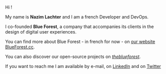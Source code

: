 Hi !

My name is **Nazim Lachter** and I am a french Developer and DevOps.

I co-founded **Blue Forest**, a company that accompanies its clients in the design of digital user experiences.

You can find more about Blue Forest - in french for now - on [our website BlueForest.cc](https://blueforest.cc).

You can also discover our open-source projects on [*theblueforest*](https://github.com/theblueforest).

If you want to reach me I am available by e-mail, on [LinkedIn](https://www.linkedin.com/in/nlachter) and on [Twitter](https://twitter.com/NazimLachter)
